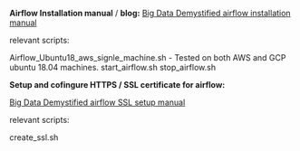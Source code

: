  **Airflow Installation manual** / **blog:**
 [Big Data Demystified airflow installation manual](https://big-data-demystified.ninja/2018/08/15/airflow-installation-manual-and-workflow-example/)
 
 relevant scripts: 

Airflow_Ubuntu18_aws_signle_machine.sh - Tested on both AWS and GCP ubuntu 18.04 machines. 
start_airflow.sh
stop_airflow.sh

**Setup and cofingure HTTPS / SSL certificate for airflow:**

 [Big Data Demystified airflow SSL setup manual](https://big-data-demystified.ninja/2019/10/07/airflow-setup-of-ssl-certificate-https-example/
)

relevant scripts:

create_ssl.sh
